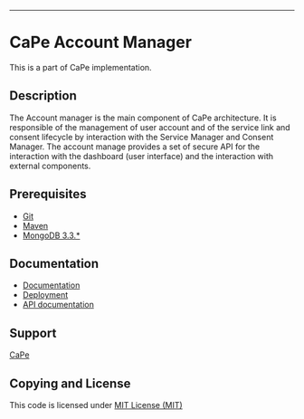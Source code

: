 ---

# CaPe Account Manager
This is a part of CaPe implementation.

## Description
The Account manager is the main component of CaPe architecture. It is responsible of the management of user account and of the service link and consent lifecycle by interaction with the Service Manager and Consent Manager. The account manage provides a set of secure API for the interaction with the dashboard (user interface) and the interaction with external components.


## Prerequisites
-   [Git](https://git-scm.com/downloads)
-   [Maven](https://maven.apache.org/download.cgi)
-   [MongoDB 3.3.*](https://www.mongodb.com/download-center#community)

## Documentation
- [Documentation ](doc/)
- [Deployment](doc/deployment.md)
- [API documentation](doc/api/)


## Support 
[CaPe]()

## Copying and License
This code is licensed under [MIT License (MIT)](LICENSE)